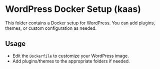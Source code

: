 # WordPress Docker Setup (kaas)

This folder contains a Docker setup for WordPress. You can add plugins, themes, or custom configuration as needed.

## Usage
- Edit the `Dockerfile` to customize your WordPress image.
- Add plugins/themes to the appropriate folders if needed.

